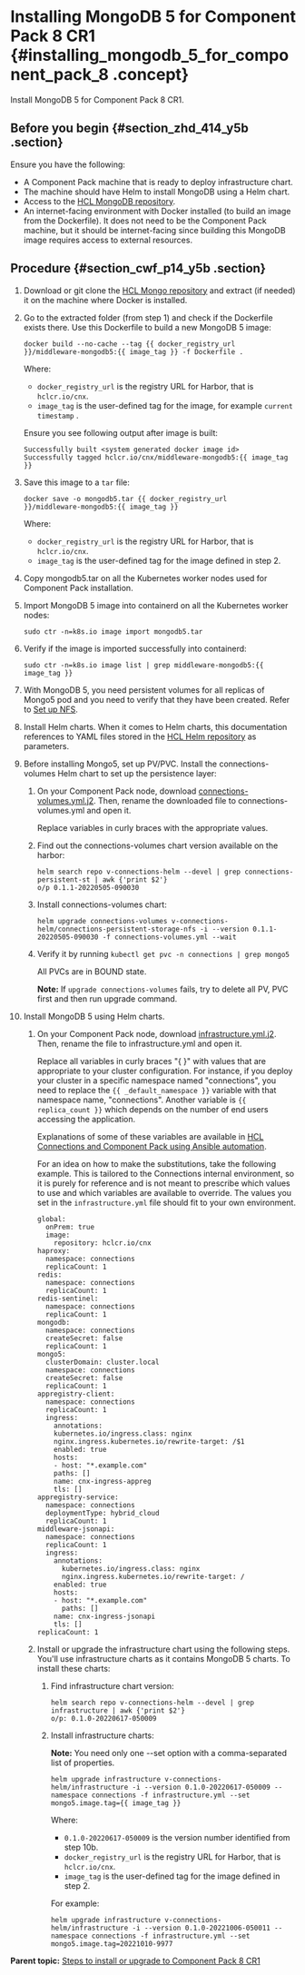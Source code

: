 # Installing MongoDB 5 for Component Pack 8 CR1 {#installing_mongodb_5_for_component_pack_8 .concept}

Install MongoDB 5 for Component Pack 8 CR1.

## Before you begin {#section_zhd_414_y5b .section}

Ensure you have the following:

-   A Component Pack machine that is ready to deploy infrastructure chart.
-   The machine should have Helm to install MongoDB using a Helm chart.
-   Access to the [HCL MongoDB repository](https://github.com/HCL-TECH-SOFTWARE/connections-mongo5).
-   An internet-facing environment with Docker installed \(to build an image from the Dockerfile\). It does not need to be the Component Pack machine, but it should be internet-facing since building this MongoDB image requires access to external resources.

## Procedure {#section_cwf_p14_y5b .section}

1.  Download or git clone the [HCL Mongo repository](https://github.com/HCL-TECH-SOFTWARE/connections-mongo5) and extract \(if needed\) it on the machine where Docker is installed.

2.  Go to the extracted folder \(from step 1\) and check if the Dockerfile exists there. Use this Dockerfile to build a new MongoDB 5 image:

    ``` {#codeblock_s3f_r14_y5b}
    docker build --no-cache --tag {{ docker_registry_url 
    }}/middleware-mongodb5:{{ image_tag }} -f Dockerfile .
    ```

    Where:

    -   `docker_registry_url` is the registry URL for Harbor, that is `hclcr.io/cnx`.
    -   `image_tag` is the user-defined tag for the image, for example `current timestamp` .
    
    Ensure you see following output after image is built:

    ```
    Successfully built <system generated docker image id>
    Successfully tagged hclcr.io/cnx/middleware-mongodb5:{{ image_tag }}
    ```

3.  Save this image to a `tar` file:

    ``` {#codeblock_u3f_r14_y5b}
    docker save -o mongodb5.tar {{ docker_registry_url
    }}/middleware-mongodb5:{{ image_tag }}
    ```

    Where:

    -   `docker_registry_url` is the registry URL for Harbor, that is `hclcr.io/cnx`.
    -   `image_tag` is the user-defined tag for the image defined in step 2.

4.  Copy mongodb5.tar on all the Kubernetes worker nodes used for Component Pack installation.

5.  Import MongoDB 5 image into containerd on all the Kubernetes worker nodes:

    ``` {#codeblock_v3f_r14_y5b}
    sudo ctr -n=k8s.io image import mongodb5.tar
    ```

6.  Verify if the image is imported successfully into containerd:

    ``` {#codeblock_w3f_r14_y5b}
    sudo ctr -n=k8s.io image list | grep middleware-mongodb5:{{ image_tag }} 
    ```

7.  With MongoDB 5, you need persistent volumes for all replicas of Mongo5 pod and you need to verify that they have been created. Refer to [Set up NFS](cp_install_services_tasks.md#section_e4p_jrp_tnb).

8.  Install Helm charts. When it comes to Helm charts, this documentation references to YAML files stored in the [HCL Helm repository](https://github.com/HCL-TECH-SOFTWARE/connections-automation/tree/main/roles/hcl/component-pack-harbor/templates/helmvars) as parameters.

9.  Before installing Mongo5, set up PV/PVC. Install the connections-volumes Helm chart to set up the persistence layer:
    1.  On your Component Pack node, download [connections-volumes.yml.j2](https://github.com/HCL-TECH-SOFTWARE/connections-automation/tree/main/roles/hcl/component-pack-harbor/templates/helmvars). Then, rename the downloaded file to connections-volumes.yml and open it.

        Replace variables in curly braces with the appropriate values.

    2.  Find out the connections-volumes chart version available on the harbor:

        ``` {#codeblock_ajf_r14_y5b}
        helm search repo v-connections-helm --devel | grep connections-persistent-st | awk {'print $2'}
        o/p 0.1.1-20220505-090030
        ```

    3.  Install connections-volumes chart:

        ``` {#codeblock_bjf_r14_y5b}
        helm upgrade connections-volumes v-connections-helm/connections-persistent-storage-nfs -i --version 0.1.1-20220505-090030 -f connections-volumes.yml --wait
        ```

    4.  Verify it by running `kubectl get pvc -n connections | grep mongo5`

        All PVCs are in BOUND state.

        **Note:** If `upgrade connections-volumes` fails, try to delete all PV, PVC first and then run upgrade command.

10. Install MongoDB 5 using Helm charts.
    1.  On your Component Pack node, download [infrastructure.yml.j2](https://github.com/HCL-TECH-SOFTWARE/connections-automation/tree/main/roles/hcl/component-pack-harbor/templates/helmvars). Then, rename the file to infrastructure.yml and open it.

        Replace all variables in curly braces "{ }" with values that are appropriate to your cluster configuration. For instance, if you deploy your cluster in a specific namespace named "connections", you need to replace the `{{ _default_namespace }}` variable with that namespace name, "connections". Another variable is `{{ replica_count }}` which depends on the number of end users accessing the application.
        
        Explanations of some of these variables are available in [HCL Connections and Component Pack using Ansible automation](https://github.com/HCL-TECH-SOFTWARE/connections-automation/blob/main/documentation/VARIABLES.md).

        For an idea on how to make the substitutions, take the following example. This is tailored to the Connections internal environment, so it is purely for reference and is not meant to prescribe which values to use and which variables are available to override. The values you set in the `infrastructure.yml` file should fit to your own environment.

        ```
        global:
          onPrem: true
          image:
            repository: hclcr.io/cnx
        haproxy:
          namespace: connections
          replicaCount: 1
        redis:
          namespace: connections
          replicaCount: 1
        redis-sentinel:
          namespace: connections
          replicaCount: 1
        mongodb:
          namespace: connections
          createSecret: false
          replicaCount: 1
        mongo5:
          clusterDomain: cluster.local
          namespace: connections
          createSecret: false
          replicaCount: 1
        appregistry-client:
          namespace: connections
          replicaCount: 1
          ingress:
            annotations:
            kubernetes.io/ingress.class: nginx
            nginx.ingress.kubernetes.io/rewrite-target: /$1
            enabled: true
            hosts:
            - host: "*.example.com"
            paths: []
            name: cnx-ingress-appreg
            tls: []
        appregistry-service:
          namespace: connections
          deploymentType: hybrid_cloud
          replicaCount: 1
        middleware-jsonapi:
          namespace: connections
          replicaCount: 1
          ingress:
            annotations:
              kubernetes.io/ingress.class: nginx
              nginx.ingress.kubernetes.io/rewrite-target: /
            enabled: true
            hosts:
            - host: "*.example.com"
              paths: []
            name: cnx-ingress-jsonapi
            tls: []
        replicaCount: 1
        ```

    2.  Install or upgrade the infrastructure chart using the following steps. You'll use infrastructure charts as it contains MongoDB 5 charts. To install these charts:
        1.  Find infrastructure chart version:

            ``` {#codeblock_g52_1b4_y5b}
            helm search repo v-connections-helm --devel | grep
            infrastructure | awk {'print $2'}
            o/p: 0.1.0-20220617-050009
            ```

        2.  Install infrastructure charts:

            **Note:** You need only one --set option with a comma-separated list of properties.

            ``` {#codeblock_dv3_bwv_dvb}
            helm upgrade infrastructure v-connections-helm/infrastructure -i --version 0.1.0-20220617-050009 --namespace connections -f infrastructure.yml --set mongo5.image.tag={{ image_tag }}
            ```

            Where:

            -   `0.1.0-20220617-050009` is the version number identified from step 10b.
            -   `docker_registry_url` is the registry URL for Harbor, that is `hclcr.io/cnx`.
            -   `image_tag` is the user-defined tag for the image defined in step 2.
            
            For example:

            ``` {#codeblock_grg_fwv_dvb}
            helm upgrade infrastructure v-connections-helm/infrastructure -i --version 0.1.0-20221006-050011 --namespace connections -f infrastructure.yml --set mongo5.image.tag=20221010-9977
            ```


**Parent topic:** [Steps to install or upgrade to Component Pack 8 CR1](../install/cp_install_services_tasks.md)

